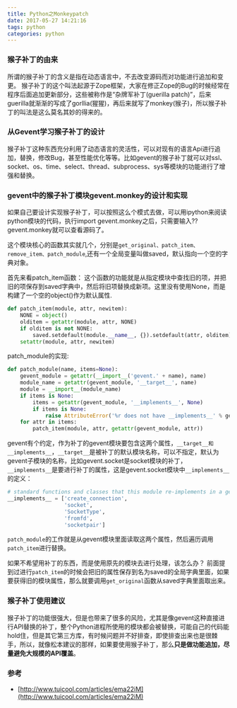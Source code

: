 ```yaml
---
title: Python之Monkeypatch
date: 2017-05-27 14:21:16
tags: python
categories: python
---
```

### 猴子补丁的由来
所谓的猴子补丁的含义是指在动态语言中，不去改变源码而对功能进行追加和变更。
猴子补丁的这个叫法起源于Zope框架，大家在修正Zope的Bug的时候经常在程序后面追加更新部分，这些被称作是“杂牌军补丁(guerilla patch)”，后来guerilla就渐渐的写成了gorllia(猩猩)，再后来就写了monkey(猴子)，所以猴子补丁的叫法是这么莫名其妙的得来的。

### 从Gevent学习猴子补丁的设计
猴子补丁这种东西充分利用了动态语言的灵活性，可以对现有的语言Api进行追加，替换，修改Bug，甚至性能优化等等。比如gevent的猴子补丁就可以对ssl、socket、os、time、select、thread、subprocess、sys等模块的功能进行了增强和替换。

### gevent中的猴子补丁模块gevent.monkey的设计和实现
如果自己要设计实现猴子补丁，可以按照这么个模式去做，可以用ipython来阅读python模块的代码，执行import gevent.monkey之后，只需要输入??gevent.monkey就可以查看源码了。

这个模块核心的函数其实就几个，分别是`get_original、patch_item、remove_item、patch_module`,还有一个全局变量叫做saved，默认指向一个空的字典对象。

首先来看patch_item函数：
这个函数的功能就是从指定模块中查找旧的项，并把旧的项保存到saved字典中，然后将旧项替换成新项。这里没有使用None，而是构建了一个空的object()作为默认属性.
```python
def patch_item(module, attr, newitem):
    NONE = object()
    olditem = getattr(module, attr, NONE)
    if olditem is not NONE:
        saved.setdefault(module.__name__, {}).setdefault(attr, olditem)
    setattr(module, attr, newitem)
```

patch_module的实现:
```python
def patch_module(name, items=None):
	gevent_module = getattr(__import__('gevent.' + name), name)
	module_name = getattr(gevent_module, '__target__', name)
	module = __import__(module_name)
	if items is None:
		items = getattr(gevent_module, '__implements__', None)
		if items is None:
			raise AttributeError('%r does not have __implements__' % gevent_module)
	for attr in items:
		patch_item(module, attr, getattr(gevent_module, attr))
```
gevent有个约定，作为补丁的gevent模块要包含这两个属性，`__target__和__implements__`，`__target__`是被补丁的默认模块名称，可以不指定，默认为gevent子模块的名称，比如gevent.socket是socket模块的补丁，
`__implements__`是要进行补丁的属性，这是gevent.socket模块中`__implements__`的定义：
```python
# standard functions and classes that this module re-implements in a gevent-aware way:
__implements__ = ['create_connection',
                  'socket',
                  'SocketType',
                  'fromfd',
                  'socketpair']
```
`patch_module`的工作就是从gevent模块里面读取这两个属性，然后遍历调用`patch_item`进行替换。

如果不希望用补丁的东西，而是使用原先的模块去进行处理，该怎么办？
前面提到过进行`patch_item`的时候会把旧的属性保存到名为saved的全局字典里面，如果要获得旧的模块属性，那么就要调用`get_original`函数从saved字典里面取出来。

### 猴子补丁使用建议

猴子补丁的功能很强大，但是也带来了很多的风险，尤其是像gevent这种直接进行API替换的补丁，整个Python进程所使用的模块都会被替换，可能自己的代码能hold住，但是其它第三方库，有时候问题并不好排查，即使排查出来也是很棘手，所以，就像松本建议的那样，如果要使用猴子补丁，那么**只是做功能追加，尽量避免大规模的API覆盖**。

### 参考
* [http://www.tuicool.com/articles/ema22iM](http://www.tuicool.com/articles/ema22iM)
